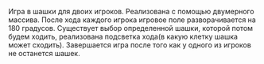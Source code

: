 Игра в шашки для двоих игроков. 
Реализована с помощью двумерного массива. После хода каждого игрока игровое поле разворачивается на 180 градусов. Существует выбор определенной шашки, которой потом будем ходить, реализована подсветка хода(в какую клетку шашка может сходить). 
Завершается игра после того как у одного из игроков не останется шашек.